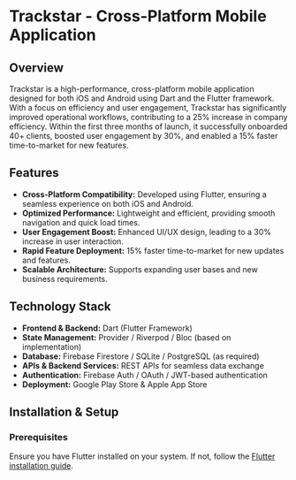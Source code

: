 # Trackstar - Cross-Platform Mobile Application  

## Overview  
Trackstar is a high-performance, cross-platform mobile application designed for both iOS and Android using Dart and the Flutter framework. With a focus on efficiency and user engagement, Trackstar has significantly improved operational workflows, contributing to a 25% increase in company efficiency. Within the first three months of launch, it successfully onboarded 40+ clients, boosted user engagement by 30%, and enabled a 15% faster time-to-market for new features.  

## Features  
- **Cross-Platform Compatibility:** Developed using Flutter, ensuring a seamless experience on both iOS and Android.  
- **Optimized Performance:** Lightweight and efficient, providing smooth navigation and quick load times.  
- **User Engagement Boost:** Enhanced UI/UX design, leading to a 30% increase in user interaction.  
- **Rapid Feature Deployment:** 15% faster time-to-market for new updates and features.  
- **Scalable Architecture:** Supports expanding user bases and new business requirements.  

## Technology Stack  
- **Frontend & Backend:** Dart (Flutter Framework)  
- **State Management:** Provider / Riverpod / Bloc (based on implementation)  
- **Database:** Firebase Firestore / SQLite / PostgreSQL (as required)  
- **APIs & Backend Services:** REST APIs for seamless data exchange  
- **Authentication:** Firebase Auth / OAuth / JWT-based authentication  
- **Deployment:** Google Play Store & Apple App Store  

## Installation & Setup  

### Prerequisites  
Ensure you have Flutter installed on your system. If not, follow the [Flutter installation guide](https://flutter.dev/docs/get-started/install).  


